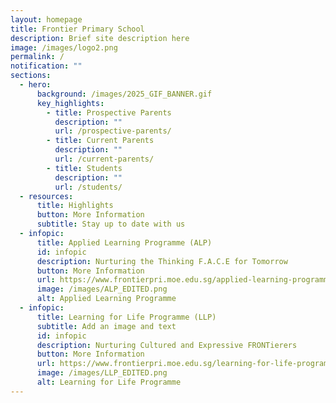 ```yaml
---
layout: homepage
title: Frontier Primary School
description: Brief site description here
image: /images/logo2.png
permalink: /
notification: ""
sections:
  - hero:
      background: /images/2025_GIF_BANNER.gif
      key_highlights:
        - title: Prospective Parents
          description: ""
          url: /prospective-parents/
        - title: Current Parents
          description: ""
          url: /current-parents/
        - title: Students
          description: ""
          url: /students/
  - resources:
      title: Highlights
      button: More Information
      subtitle: Stay up to date with us
  - infopic:
      title: Applied Learning Programme (ALP)
      id: infopic
      description: Nurturing the Thinking F.A.C.E for Tomorrow
      button: More Information
      url: https://www.frontierpri.moe.edu.sg/applied-learning-programme/
      image: /images/ALP_EDITED.png
      alt: Applied Learning Programme
  - infopic:
      title: Learning for Life Programme (LLP)
      subtitle: Add an image and text
      id: infopic
      description: Nurturing Cultured and Expressive FRONTierers
      button: More Information
      url: https://www.frontierpri.moe.edu.sg/learning-for-life-programme-llp/
      image: /images/LLP_EDITED.png
      alt: Learning for Life Programme
---
```


